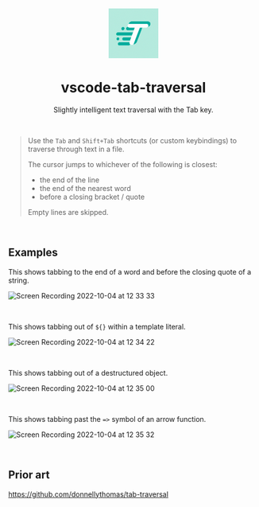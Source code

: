 <br>

<p align="center">
<img src="./icon.png" style="width:100px;" />
</p>

<h1 align="center">vscode-tab-traversal</h1>

<p align="center">
Slightly intelligent text traversal with the Tab key.
</p>

<br>

> Use the `Tab` and `Shift+Tab` shortcuts (or custom keybindings) to
> traverse through text in a file.
>
> The cursor jumps to whichever of the following is closest:
>
> - the end of the line
> - the end of the nearest word
> - before a closing bracket / quote
>
> Empty lines are skipped.

&nbsp;

## Examples

This shows tabbing to the end of a word and before the closing quote of a string.

![Screen Recording 2022-10-04 at 12 33 33](https://user-images.githubusercontent.com/1925840/193878076-06bd385a-6fc3-4177-9795-05b93b850ff8.gif)

<br>

This shows tabbing out of `${}` within a template literal.

![Screen Recording 2022-10-04 at 12 34 22](https://user-images.githubusercontent.com/1925840/193878106-94ba518c-c309-41ec-9695-26e6fc8560b1.gif)

<br>

This shows tabbing out of a destructured object.

![Screen Recording 2022-10-04 at 12 35 00](https://user-images.githubusercontent.com/1925840/193878126-c8b40eb2-1705-45d2-a290-663cadbdbb89.gif)

<br>

This shows tabbing past the `=>` symbol of an arrow function.

![Screen Recording 2022-10-04 at 12 35 32](https://user-images.githubusercontent.com/1925840/193878178-526018a4-04cf-40af-8735-7d5add4f0529.gif)

<br>

## Prior art

https://github.com/donnellythomas/tab-traversal
